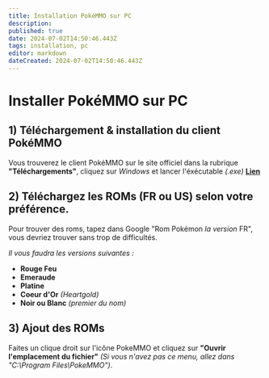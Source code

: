 ```yaml
---
title: Installation PokéMMO sur PC
description: 
published: true
date: 2024-07-02T14:50:46.443Z
tags: installation, pc
editor: markdown
dateCreated: 2024-07-02T14:50:46.443Z
---
```


# Installer PokéMMO sur PC


## 1) Téléchargement & installation du client PokéMMO

Vous trouverez le client PokéMMO sur le site officiel dans la rubrique **"Téléchargements"**, cliquez sur *Windows* et lancer l'éxécutable *(.exe)* **[Lien](https://pokemmo.com/fr/downloads/)**

## 2) Téléchargez les ROMs (FR ou US) selon votre préférence.

Pour trouver des roms, tapez dans Google "Rom Pokémon *la version* FR", vous devriez trouver sans trop de difficultés.

_Il vous faudra les versions suivantes :_

* **Rouge Feu**
* **Emeraude**
* **Platine**
* **Coeur d'Or** *(Heartgold)*
* **Noir ou Blanc** *(premier du nom)*

## 3) Ajout des ROMs

Faites un clique droit sur l'icône PokeMMO et cliquez sur **"Ouvrir l'emplacement du fichier"** *(Si vous n'avez pas ce menu, allez dans "C:\Program Files\PokeMMO")*.
